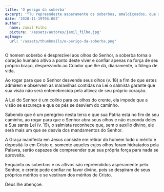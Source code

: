 ```yaml
---
title: 'O perigo da soberba'
excerpt: '“Tu repreendeste asperamente os soberbos, amaldiçoados, que se desviam dos teus mandamentos” – Salmos 119.21'
date: '2020-11-19T08:00Z'
author:
  name: Jamil Filho
  picture: '/assets/autores/jamil_filho.jpg'
ogImage:
  url: '/assets/thumbnails/o-perigo-da-soberba.png'
---
```


O homem soberbo é desprezível aos olhos do Senhor, a soberba torna o coração humano altivo a ponto deste viver e confiar apenas na força de seu próprio braço, desprezando ao Criador que lhe dá, diariamente, o fôlego de vida.

Ao rogar para que o Senhor desvende seus olhos (v. 18) a fim de que estes admirem e observem as maravilhas contidas na Lei o salmista garante que sua visão não será entenebrecida pela altivez de seu próprio coração.

A Lei do Senhor é um colírio para os olhos do crente, ela impede que a visão se escureça e que os pés se desviem do caminho.

Sabendo que é um peregrino nesta terra e que sua Pátria está no fim de seu caminho, ao rogar para que o Senhor abra seus olhos e não esconda deles a Sua santa Lei (v. 19), o salmista reconhece que, sem o auxílio divino, ele será mais um que se desvia dos mandamentos do Senhor.

A Graça manifesta em Jesus consiste em retirar do homem todo o mérito e depositá-lo em Cristo e, somente aqueles cujos olhos foram hidratados pela Palavra, serão capazes de compreender que sua própria força para nada se aproveita.

Enquanto os soberbos e os altivos são repreendidos asperamente pelo Senhor, o crente pode confiar no favor divino, pois se despiram de seus próprios méritos e se vestiram dos méritos de Cristo.

Deus lhe abençoe.